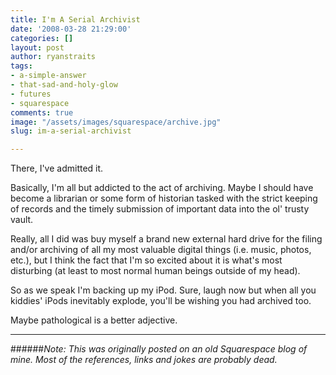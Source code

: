 ```yaml
---
title: I'm A Serial Archivist
date: '2008-03-28 21:29:00'
categories: []
layout: post
author: ryanstraits
tags:
- a-simple-answer
- that-sad-and-holy-glow
- futures
- squarespace
comments: true
image: "/assets/images/squarespace/archive.jpg"
slug: im-a-serial-archivist

---
```

There, I've admitted it.

<!-- break -->

Basically, I'm all but addicted to the act of archiving. Maybe I should have become a librarian or some form of historian tasked with the strict keeping of records and the timely submission of important data into the ol' trusty vault.

Really, all I did was buy myself a brand new external hard drive for the filing and/or archiving of all my most valuable digital things (i.e. music, photos, etc.), but I think the fact that I'm so excited about it is what's most disturbing (at least to most normal human beings outside of my head).

So as we speak I'm backing up my iPod. Sure, laugh now but when all you kiddies' iPods inevitably explode, you'll be wishing you had archived too.

Maybe pathological is a better adjective.

---

######*Note: This was originally posted on an old Squarespace blog of mine. Most of the references, links and jokes are probably dead.*

